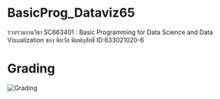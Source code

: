 # BasicProg_Dataviz65
รวบรวมงานวิชา SC663401 : Basic Programming for Data Science and Data Visualization ของ พิทวัส พิมพ์บุสิทธิ์  ID:633021020-6 

# Grading
![Grading](https://user-images.githubusercontent.com/108257638/176375032-bfbc9f06-f6a6-46b1-9744-5c375de167ac.jpg)
